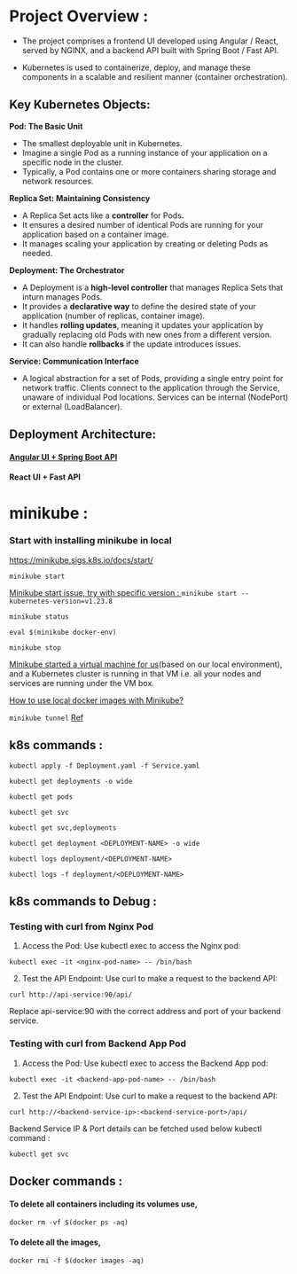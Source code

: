 # Project Overview :
* The project comprises a frontend UI developed using Angular / React, served by NGINX, and a backend API built with Spring Boot / Fast API.

* Kubernetes is used to containerize, deploy, and manage these components in a scalable and resilient manner (container orchestration).

## Key Kubernetes Objects:
  
**Pod: The Basic Unit**
* The smallest deployable unit in Kubernetes.
* Imagine a single Pod as a running instance of your application on a specific node in the cluster.
* Typically, a Pod contains one or more containers sharing storage and network resources.
  
**Replica Set: Maintaining Consistency**
* A Replica Set acts like a **controller** for Pods.
* It ensures a desired number of identical Pods are running for your application based on a container image.
* It manages scaling your application by creating or deleting Pods as needed.

**Deployment: The Orchestrator**
* A Deployment is a **high-level controller** that manages Replica Sets that inturn manages Pods.
* It provides a **declarative way** to define the desired state of your application (number of replicas, container image).
* It handles **rolling updates**, meaning it updates your application by gradually replacing old Pods with new ones from a different version.
* It can also handle **rollbacks** if the update introduces issues.

**Service: Communication Interface**
* A logical abstraction for a set of Pods, providing a single entry point for network traffic. Clients connect to the application through the Service, unaware of individual Pod locations. Services can be internal (NodePort) or external (LoadBalancer).

## Deployment Architecture:

#### [Angular UI + Spring Boot API](https://github.com/codesuman/learn-k8s/tree/angular/springbootapi)
#### React UI + Fast API

# minikube :

### Start with installing minikube in local
https://minikube.sigs.k8s.io/docs/start/


`minikube start`

[Minikube start issue, try with specific version : ](https://github.com/kubernetes/minikube/issues/14477#issuecomment-1176188284) `minikube start --kubernetes-version=v1.23.8`

`minikube status`

`eval $(minikube docker-env)`

`minikube stop`

[Minikube started a virtual machine for us](https://stackoverflow.com/a/45772784)(based on our local environment), and a Kubernetes cluster is running in that VM i.e. all your nodes and services are running under the VM box.

[How to use local docker images with Minikube?](https://stackoverflow.com/a/42564211)

`minikube tunnel` [Ref](https://stackoverflow.com/a/54265229)


## k8s commands :

```
kubectl apply -f Deployment.yaml -f Service.yaml

kubectl get deployments -o wide

kubectl get pods

kubectl get svc

kubectl get svc,deployments

kubectl get deployment <DEPLOYMENT-NAME> -o wide

kubectl logs deployment/<DEPLOYMENT-NAME>

kubectl logs -f deployment/<DEPLOYMENT-NAME>
```

## k8s commands to Debug :
### Testing with curl from Nginx Pod

1. Access the Pod: Use kubectl exec to access the Nginx pod:

```
kubectl exec -it <nginx-pod-name> -- /bin/bash
```

2. Test the API Endpoint: Use curl to make a request to the backend API:

```
curl http://api-service:90/api/
```

Replace api-service:90 with the correct address and port of your backend service.

### Testing with curl from Backend App Pod

1. Access the Pod: Use kubectl exec to access the Backend App pod:

```
kubectl exec -it <backend-app-pod-name> -- /bin/bash
```

2. Test the API Endpoint: Use curl to make a request to the backend API:

```
curl http://<backend-service-ip>:<backend-service-port>/api/
```
Backend Service IP & Port details can be fetched used below kubectl command : 

```
kubectl get svc
```

## Docker commands :

#### To delete all containers including its volumes use,

```
docker rm -vf $(docker ps -aq)
```

#### To delete all the images,

```
docker rmi -f $(docker images -aq)
```